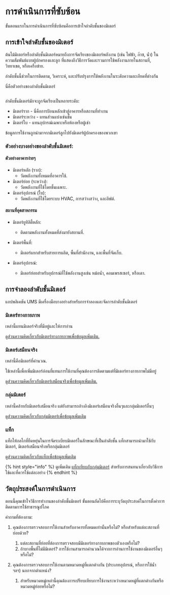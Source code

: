 # การดำเนินการที่ซับซ้อน

ขั้นตอนแรกในการดำเนินการที่ซับซ้อนคือการเข้าใจลำดับชั้นของมิเตอร์

## การเข้าใจลำดับชั้นของมิเตอร์

ต้นไม้มิเตอร์หรือลำดับชั้นมิเตอร์หมายถึงการจัดเรียงของมิเตอร์พลังงาน (เช่น ไฟฟ้า, ก๊าซ, น้ำ) ในความสัมพันธ์แบบผู้ปกครองและลูก ที่แสดงถึงวิธีการวัดและรวมการใช้พลังงานภายในสถานที่, วิทยาเขต, หรือเครือข่าย.&#x20;

ลำดับชั้นนี้ช่วยในการติดตาม, วิเคราะห์, และปรับปรุงการใช้พลังงานในระดับความละเอียดที่ต่างกัน



นี่คือตัวอย่างของลำดับชั้นมิเตอร์

<figure><img src="../.gitbook/assets/image (13).png" alt=""><figcaption></figcaption></figure>

ลำดับชั้นมิเตอร์มักจะถูกจัดเรียงเป็นหลายระดับ:

* มิเตอร์ราก - นี่คือการป้อนหลักเข้าสู่อาคารหรือสถานที่ทำงาน
* มิเตอร์ระหว่าง - แทนส่วนแบ่งเช่นชั้น
* มิเตอร์ใบ - แทนอุปกรณ์เฉพาะหรือห้องหรือผู้เช่า

ข้อมูลการใช้งานถูกนำมาจากมิเตอร์ลูกไปยังมิเตอร์ผู้ปกครองของพวกเขา



### ตัวอย่างบางอย่างของลำดับชั้นมิเตอร์:

#### ตัวอย่างอาคารง่ายๆ

* มิเตอร์หลัก (ราก):&#x20;
  * วัดพลังงานทั้งหมดที่อาคารใช้.
* มิเตอร์ย่อย (ระหว่าง):
  * วัดพลังงานที่ใช้โดยชั้นเฉพาะ.
* มิเตอร์อุปกรณ์ (ใบ):
  * วัดพลังงานที่ใช้โดยระบบ HVAC, การสว่างสว่าง, และลิฟต์.

#### สถานที่อุตสาหกรรม

* มิเตอร์ยูทิลิตี้หลัก:
  * ติดตามพลังงานทั้งหมดที่ส่งมายังสถานที่.
* มิเตอร์พื้นที่:
  * &#x20;มิเตอร์แยกสำหรับสายการผลิต, พื้นที่สำนักงาน, และพื้นที่จัดเก็บ.
*   มิเตอร์อุปกรณ์:

    * มิเตอร์ย่อยสำหรับอุปกรณ์ที่ใช้พลังงานสูงเช่น หม้อน้ำ, คอมเพรสเซอร์, หรือเตา.



## การจำลองลำดับชั้นมิเตอร์

แอปพลิเคชัน UMS มีเครื่องมือบางอย่างสำหรับการจำลองและจัดการลำดับชั้นมิเตอร์

### มิเตอร์ทางกายภาพ

เหล่านี้แทนมิเตอร์จริงที่มีอยู่และให้การอ่าน

[ดูส่วนความคิดเกี่ยวกับมิเตอร์ทางกายภาพเพื่อข้อมูลเพิ่มเติม.](complex-implementations.md#physical-meters)

### มิเตอร์เสมือนจริง

เหล่านี้คือมิเตอร์ที่คำนวณ.

ใช้เหล่านี้เพื่อเพิ่มมิเตอร์อ่อนที่แทนการใช้งานที่คุณต้องการติดตามแต่ที่มิเตอร์ทางกายภาพไม่มีอยู่

[ดูส่วนความคิดเกี่ยวกับมิเตอร์เสมือนจริงเพื่อข้อมูลเพิ่มเติม.](complex-implementations.md#virtual-meters)



### กลุ่มมิเตอร์

เหล่านี้คล้ายกับมิเตอร์เสมือนจริง แต่ยังสามารถอ้างอิงมิเตอร์เสมือนจริงอื่นๆและกลุ่มมิเตอร์อื่นๆ

[ดูส่วนความคิดเกี่ยวกับกลุ่มมิเตอร์เพื่อข้อมูลเพิ่มเติม](complex-implementations.md#meter-groups)

### แท็ก

แท็กให้กลไกที่ยืดหยุ่นในการจัดระเบียบมิเตอร์ในลักษณะที่เป็นลำดับชั้น แท็กสามารถนำมาใช้กับมิเตอร์, มิเตอร์เสมือนจริงหรือกลุ่มมิเตอร์

[ดูส่วนความคิดเกี่ยวกับแท็กเพื่อข้อมูลเพิ่มเติม](complex-implementations.md#tags)

{% hint style="info" %}
ดูเพิ่มเติม [แท็กเทียบกับกลุ่มมิเตอร์](../readme/concepts/tags-vs-meter-groups.md) สำหรับการสนทนาเกี่ยวกับวิธีการใช้และที่ควรใช้แต่ละอย่าง
{% endhint %}



## วัตถุประสงค์ในการดำเนินการ

ตอนนี้คุณเข้าใจวิธีการทำงานของลำดับชั้นมิเตอร์ ขั้นตอนถัดไปคือการระบุวัตถุประสงค์ในการตั้งค่าการติดตามการใช้สาธารณูปโภค



คำถามที่ต้องถาม:

1. คุณต้องการตรวจสอบการใช้งานสำหรับอาคารทั้งหมดเท่านั้นหรือไม่? หรือสำหรับแต่ละสถานที่ย่อยด้วย?
   1. แต่ละสถานที่ย่อยที่ต้องการตรวจสอบมีมิเตอร์ทางกายภาพของตัวเองหรือไม่?
   2. ถ้าบางพื้นที่ไม่มีมิเตอร์? การใช้งานสามารถคำนวณได้จากการอ่านการใช้งานของมิเตอร์อื่นๆหรือไม่?
2. คุณต้องการตรวจสอบการใช้งานตามหมวดหมู่ที่แตกต่างกัน (ประเภทอุปกรณ์, หรือการใช้น้ำ ฯลฯ) นอกจากตำแหน่ง?

    1. สำหรับหมวดหมู่เหล่านี้คุณต้องการเปรียบเทียบการใช้งานระหว่างหมวดหมู่ที่แตกต่างกันหรือหมวดหมู่ย่อยหรือไม่?





